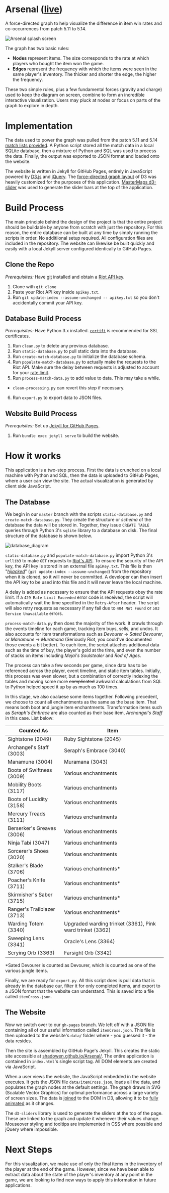 # Arsenal ([live](http://shadowen.github.io/Arsenal/))
A force-directed graph to help visualize the difference in item win rates and co-occurrences from patch 5.11 to 5.14. 

![Arsenal splash screen](https://cloud.githubusercontent.com/assets/8551479/9522937/72b3a222-4ca5-11e5-8b36-ee592215ea87.png)

The graph has two basic rules:

- **Nodes** represent items. The size corresponds to the rate at which players who bought the item won the game.
- **Edges** represent the frequency with which the items were seen in the same player's inventory. The thicker and shorter the edge, the higher the frequency. 

These two simple rules, plus a few fundamental forces (gravity and charge) used to keep the diagram on screen, combine to form an incredible interactive visualization. Users may pluck at nodes or focus on parts of the graph to explore in depth. 

# Implementation 
The data used to power the graph was pulled from the patch 5.11 and 5.14 [match lists provided](https://github.com/Shadowen/Arsenal/tree/master/dataset). A Python script stored all the match data in a local SQLite database, then a mixture of Python and SQL was used to process the data. Finally, the output was exported to JSON format and loaded onto the website.

The website is written in Jekyll for GitHub Pages, entirely in JavaScript powered by [D3.js](d3js.org) and [jQuery](http://jquery.com/). The [force-directed graph layout](https://github.com/mbostock/d3/wiki/Force-Layout) of D3 was heavily customized for the purposes of this application. [MasterMaps d3-slider](https://github.com/MasterMaps/d3-slider) was used to generate the slider bars at the top of the application.

# Build Process
The main principle behind the design of the project is that the entire project should be buildable by anyone from scratch with just the repository. For this reason, the entire database can be built at any time by simply running the scripts in order. No additiional setup required. All configuration files are included in the repository. The website can likewise be built quickly and easily with a local Jekyll server configured identically to GitHub Pages.

## Clone the Repo
*Prerequisites:* Have [git](https://git-scm.com/) installed and obtain a [Riot API key](developer.riotgames.com).

1. Clone with `git clone`
2. Paste your Riot API key inside `apikey.txt`.
3. Run `git update-index --assume-unchanged -- apikey.txt` so you don't accidentally commit your API key.

## Database Build Process
*Prerequisites:* Have Python 3.x installed. [`certifi`](https://pypi.python.org/pypi/certifi) is recommended for SSL certificates.

1. Run `clean.py` to delete any previous database.
2. Run `static-database.py` to pull static data into the database.
3. Run `create-match-database.py` to initialize the database schema.
4. Run `populate-match-database.py` to actually make the requests to the Riot API. Make sure the delay between requests is adjusted to account for your [rate limit](https://developer.riotgames.com/docs/rate-limiting).
5. Run `process-match-data.py` to add value to data. This may take a while.
  - `clean-processing.py` can revert this step if necessary.
6. Run `export.py` to export data to JSON files.

## Website Build Process
*Prerequisites:* Set up [Jekyll for GitHub Pages](https://help.github.com/articles/using-jekyll-with-pages/).

1. Run `bundle exec jekyll serve` to build the website.

# How it works
This application is a two-step process. First the data is crunched on a local machine with Python and SQL, then the data is uploaded to GitHub Pages, where a user can view the site. The actual visualization is generated by client side JavaScript.

## The Database
We begin in our `master` branch with the scripts `static-database.py` and `create-match-database.py`. They create the structure or *schema* of the database the data will be stored in. Together, they issue `CREATE TABLE` queries through Python 3's `sqlite` library to a database on disk. The final structure of the database is shown below.

![database_diagram](https://cloud.githubusercontent.com/assets/8551479/9565717/3768c70e-4eaf-11e5-9d4b-69d4d440f697.jpg)

`static-database.py` and `populate-match-database.py` import Python 3's `urllib3` to make `GET` requests to [Riot's API](https://developer.riotgames.com/api/methods). To ensure the security of the API key, the API key is stored in an external file `apiKey.txt`. This file is then "*[hijacked](http://stackoverflow.com/a/19011529/5195629)*" (`git update-index --assume-unchanged`) from the repository when it is cloned, so it will never be committed. A developer can then insert the API key to be used into this file and it will never leave the local machine.

A delay is added as necessary to ensure that the API requests obey the rate limit. If a `429 Rate Limit Exceeded` error code is received, the script will automatically wait the time specified in the `Retry-After` header. The script will also retry requests as necessary if any fail due to `404 Not Found` or `503 Service Unavailable` errors.

`process-match-data.py` then does the majority of the work. It crawls through the events timeline for each game, tracking item buys, sells, and undos. It also accounts for item transformations such as *Devourer* -> *Sated Devourer*, or *Manamune* -> *Muramana* (Seriously Riot, you could've documented those events a bit better). To each item, the script attaches additional data such as the time of buy, the player's gold at the time, and even the number of stacks on items including *Mejai's Soulstealer* and *Rod of Ages*.

The process can take a few seconds per game, since data has to be referenced across the player, event timeline, and static item tables. Initially, this process was even slower, but a combination of correctly indexing the tables and moving some more ~~complicated~~ awkward calculations from SQL to Python helped speed it up by as much as 100 times.

In this stage, we also coalaese some items together. Following precedent, we choose to count all enchantments as the same as the base item. That means both boot and jungle item enchantments. Transformation items such as *Seraph's Embrace* are also counted as their base item, *Archangel's Staff* in this case. List below:

Counted As | Item
---|---
Sightstone (2049) | Ruby Sightstone (2045)
Archangel's Staff (3003) | Seraph's Embrace (3040)
Manamune (3004) | Muramana (3043)
Boots of Swiftness (3009) | Various enchantments
Mobility Boots (3117) | Various enchantments
Boots of Lucidity (3158) | Various enchantments
Mercury Treads (3111)  | Various enchantments
Berserker's Greaves (3006) | Various enchantments
Ninja Tabi (3047) | Various enchantments
Sorcerer's Shoes (3020) | Various enchantments
Stalker's Blade (3706) | Various enchantments*
Poacher's Knife (3711) | Various enchantments*
Skirmisher's Saber (3715) | Various enchantments*
Ranger's Trailblazer (3713) | Various enchantments*
Warding Totem (3340) | Upgraded warding trinket (3361), Pink ward trinket (3362)
Sweeping Lens (3341) | Oracle's Lens (3364)
Scrying Orb (3363) | Farsight Orb (3342)

*Sated Devourer is counted as Devourer, which is counted as one of the various jungle items.

Finally, we are ready for `export.py`. All this script does is pull data that is already in the database our, filter it for only completed items, and export to a JSON format that the website can understand. This is saved into a file called `itemCross.json`.

## The Website
Now we switch over to our `gh-pages` branch. We left off with a JSON file containing all of our useful information called `itemCross.json`. This file is then uploaded to the website's `data/` folder where - you guessed it - the data resides.

Then the site is assembled by GitHub Page's Jekyll. This creates the static site accessible at [shadowen.github.io/Arsenal/](shadowen.github.io/Arsenal/). The entire application is contained in `index.html`'s single script tag. All DOM elements are created via JavaScript.

When a user views the website, the JavaScript embedded in the website executes. It gets the JSON file `data/itemCross.json`, loads all the data, and populates the graph nodes at the default settings. The graph draws in SVG (Scalable Vector Graphics) for optimal performance across a large variety of screen sizes. The data is [joined](http://bost.ocks.org/mike/join/) to the DOM in D3, allowing it to be [fully animated](http://bost.ocks.org/mike/transition/) as it changes.

The `d3-sliders` library is used to generate the sliders at the top of the page. These are linked to the graph and update it whenever their values change. Mouseover styling and tooltips are implemented in CSS where possible and jQuery where impossible.

# Next Steps
For this visualization, we make use of only the final items in the inventory of the player at the end of the game. However, since we have been able to extract data about the state of the player's inventory at any point in the game, we are looking to find new ways to apply this information in future applications.
